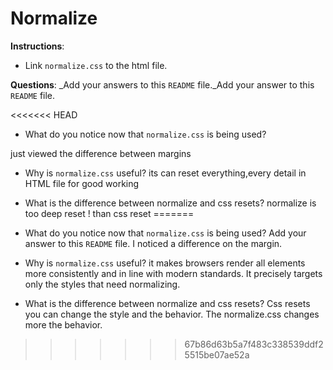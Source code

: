 # Normalize

**Instructions**: 
* Link `normalize.css` to the html file.

**Questions**: 
_Add your answers to this `README` file._Add your answer to this `README` file.

<<<<<<< HEAD
* What do you notice now that `normalize.css` is being used?  

just viewed the difference between margins



* Why is `normalize.css` useful?  its can reset everything,every detail in HTML file for good working 

* What is the difference between normalize and css resets?  normalize is too deep reset ! than css reset
=======
* What do you notice now that `normalize.css` is being used? Add your answer to this `README` file.
I noticed a difference on the margin.

* Why is `normalize.css` useful? 
it makes browsers render all elements more consistently and in line with modern standards. It precisely targets only the styles that need normalizing.

* What is the difference between normalize and css resets? 
Css resets you can change the style and the behavior. The normalize.css changes more the behavior. 
>>>>>>> 67b86d63b5a7f483c338539ddf25515be07ae52a

